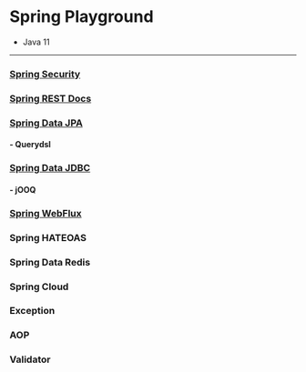 # Spring Playground
- Java 11
---

### [Spring Security](./docs/spring-security.md)

### [Spring REST Docs](/docs/spring-rest-dosc.md)

### [Spring Data JPA](/docs/spring-data-jpa.md)
#### - Querydsl

### [Spring Data JDBC](/docs/spring-data-jdbc-jooq.md)
#### - jOOQ

### [Spring WebFlux](/docs/spring-webflux.md)

### Spring HATEOAS

### Spring Data Redis

### Spring Cloud

### Exception

### AOP

### Validator